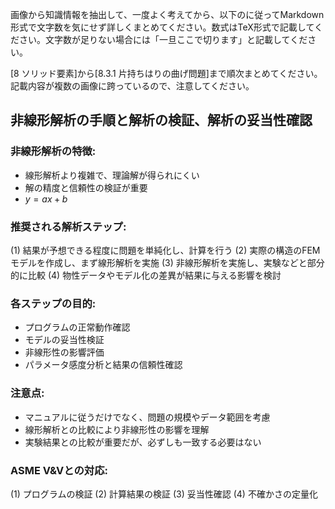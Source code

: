 画像から知識情報を抽出して、一度よく考えてから、以下の<sample>に従ってMarkdown形式で文字数を気にせず詳しくまとめてください。数式はTeX形式で記載してください。文字数が足りない場合には「一旦ここで切ります」と記載してください。

[8 ソリッド要素]から[8.3.1 片持ちはりの曲げ問題]まで順次まとめてください。
記載内容が複数の画像に跨っているので、注意してください。

<sample>

## 非線形解析の手順と解析の検証、解析の妥当性確認

### 非線形解析の特徴:
   - 線形解析より複雑で、理論解が得られにくい
   - 解の精度と信頼性の検証が重要
   - $y=ax+b$

### 推奨される解析ステップ:
   (1) 結果が予想できる程度に問題を単純化し、計算を行う
   (2) 実際の構造のFEMモデルを作成し、まず線形解析を実施
   (3) 非線形解析を実施し、実験などと部分的に比較
   (4) 物性データやモデル化の差異が結果に与える影響を検討

### 各ステップの目的:
   - プログラムの正常動作確認
   - モデルの妥当性検証
   - 非線形性の影響評価
   - パラメータ感度分析と結果の信頼性確認

### 注意点:
   - マニュアルに従うだけでなく、問題の規模やデータ範囲を考慮
   - 線形解析との比較により非線形性の影響を理解
   - 実験結果との比較が重要だが、必ずしも一致する必要はない

### ASME V&Vとの対応:
   (1) プログラムの検証
   (2) 計算結果の検証
   (3) 妥当性確認
   (4) 不確かさの定量化

</sample>